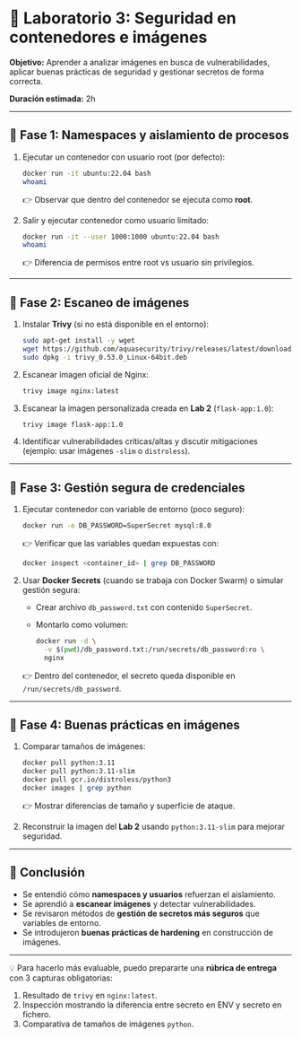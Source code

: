 # 🧪 Laboratorio 3: Seguridad en contenedores e imágenes

**Objetivo:**
Aprender a analizar imágenes en busca de vulnerabilidades, aplicar buenas prácticas de seguridad y gestionar secretos de forma correcta.

**Duración estimada:** 2h

---

## 🔹 Fase 1: Namespaces y aislamiento de procesos

1. Ejecutar un contenedor con usuario root (por defecto):

   ```bash
   docker run -it ubuntu:22.04 bash
   whoami
   ```

   👉 Observar que dentro del contenedor se ejecuta como **root**.

2. Salir y ejecutar contenedor como usuario limitado:

   ```bash
   docker run -it --user 1000:1000 ubuntu:22.04 bash
   whoami
   ```

   👉 Diferencia de permisos entre root vs usuario sin privilegios.

---

## 🔹 Fase 2: Escaneo de imágenes

1. Instalar **Trivy** (si no está disponible en el entorno):

   ```bash
   sudo apt-get install -y wget
   wget https://github.com/aquasecurity/trivy/releases/latest/download/trivy_0.53.0_Linux-64bit.deb
   sudo dpkg -i trivy_0.53.0_Linux-64bit.deb
   ```

2. Escanear imagen oficial de Nginx:

   ```bash
   trivy image nginx:latest
   ```

3. Escanear la imagen personalizada creada en **Lab 2** (`flask-app:1.0`):

   ```bash
   trivy image flask-app:1.0
   ```

4. Identificar vulnerabilidades críticas/altas y discutir mitigaciones (ejemplo: usar imágenes `-slim` o `distroless`).

---

## 🔹 Fase 3: Gestión segura de credenciales

1. Ejecutar contenedor con variable de entorno (poco seguro):

   ```bash
   docker run -e DB_PASSWORD=SuperSecret mysql:8.0
   ```

   👉 Verificar que las variables quedan expuestas con:

   ```bash
   docker inspect <container_id> | grep DB_PASSWORD
   ```

2. Usar **Docker Secrets** (cuando se trabaja con Docker Swarm) o simular gestión segura:

   * Crear archivo `db_password.txt` con contenido `SuperSecret`.
   * Montarlo como volumen:

     ```bash
     docker run -d \
       -v $(pwd)/db_password.txt:/run/secrets/db_password:ro \
       nginx
     ```

   👉 Dentro del contenedor, el secreto queda disponible en `/run/secrets/db_password`.

---

## 🔹 Fase 4: Buenas prácticas en imágenes

1. Comparar tamaños de imágenes:

   ```bash
   docker pull python:3.11
   docker pull python:3.11-slim
   docker pull gcr.io/distroless/python3
   docker images | grep python
   ```

   👉 Mostrar diferencias de tamaño y superficie de ataque.

2. Reconstruir la imagen del **Lab 2** usando `python:3.11-slim` para mejorar seguridad.

---

## 📌 Conclusión

* Se entendió cómo **namespaces y usuarios** refuerzan el aislamiento.
* Se aprendió a **escanear imágenes** y detectar vulnerabilidades.
* Se revisaron métodos de **gestión de secretos más seguros** que variables de entorno.
* Se introdujeron **buenas prácticas de hardening** en construcción de imágenes.

---

💡 Para hacerlo más evaluable, puedo prepararte una **rúbrica de entrega** con 3 capturas obligatorias:

1. Resultado de `trivy` en `nginx:latest`.
2. Inspección mostrando la diferencia entre secreto en ENV y secreto en fichero.
3. Comparativa de tamaños de imágenes `python`.